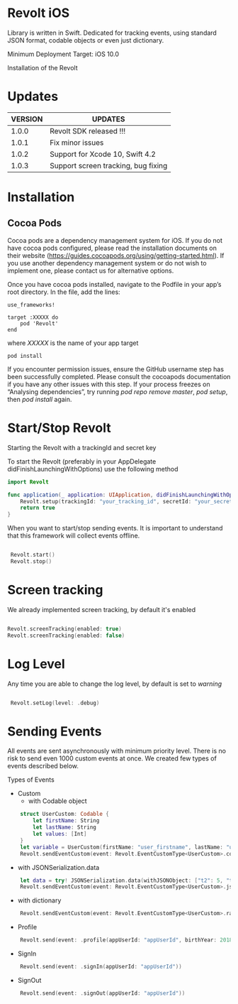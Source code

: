 # Revolt iOS 

Library is written in Swift. Dedicated for tracking events, using standard JSON format, codable objects or even just dictionary. 

Minimum Deployment Target: iOS 10.0

Installation of the Revolt
# Updates


| VERSION | UPDATES |
|---|---|
| 1.0.0 | Revolt SDK released !!!
| 1.0.1 | Fix minor issues
| 1.0.2 | Support for Xcode 10, Swift 4.2
| 1.0.3 | Support screen tracking, bug fixing


# Installation

## Cocoa Pods
Cocoa pods are a dependency management system for iOS. If you do not have cocoa pods configured, please read the installation documents on their website (https://guides.cocoapods.org/using/getting-started.html). If you use another dependency management system or do not wish to implement one, please contact us for alternative options.

Once you have cocoa pods installed, navigate to the Podfile in your app’s root directory. In the file, add the lines:

```
use_frameworks!

target :XXXXX do
    pod 'Revolt'
end
```

where *XXXXX* is the name of your app target

```
pod install
```

If you encounter permission issues, ensure the GitHub username step has been successfully completed. Please consult the cocoapods documentation if you have any other issues with this step. If your process freezes on “Analysing dependencies”, try running *pod repo remove master*, *pod setup*, then *pod install* again.

# Start/Stop Revolt
Starting the Revolt with a trackingId and secret key

To start the Revolt (preferably in your AppDelegate didFinishLaunchingWithOptions) use the following method

```swift
import Revolt

func application(_ application: UIApplication, didFinishLaunchingWithOptions launchOptions: [UIApplicationLaunchOptionsKey: Any]?) -> Bool {
    Revolt.setup(trackingId: "your_tracking_id", secretId: "your_secret_id", serviceAddress: "your_service_address")
    return true
}
```

When you want to start/stop sending events. It is important to understand that this framework will collect events offline.

```swift

 Revolt.start()
 Revolt.stop()

```

# Screen tracking

We already implemented screen tracking, by default it's enabled

```swift

Revolt.screenTracking(enabled: true)
Revolt.screenTracking(enabled: false)

```


# Log Level
Any time you are able to change the log level, by default is set to *warning*
```swift

 Revolt.setLog(level: .debug)
```

# Sending Events
All events are sent asynchronously with minimum priority level. There is no risk to send even 1000 custom events at once. 
We created few types of events described below.

Types of Events

* Custom 
    - with Codable object
```swift
    struct UserCustom: Codable {
        let firstName: String
        let lastName: String
        let values: [Int]
    }
    let variable = UserCustom(firstName: "user_firstname", lastName: "user_lastname", values: [0, 1])
    Revolt.sendEventCustom(event: Revolt.EventCustomType<UserCustom>.codable(object: variable), name: "user.custom")

```
   - with JSONSerialization.data
```swift
    let data = try! JSONSerialization.data(withJSONObject: ["t2": 5, "t3": 5.21], options: .prettyPrinted)
    Revolt.sendEventCustom(event: Revolt.EventCustomType<UserCustom>.json(data: data), name: "user.custom")

```
   - with  dictionary
```swift
    Revolt.sendEventCustom(event: Revolt.EventCustomType<UserCustom>.raw(dictionary: ["parameter1": 1, "parameter2": "value2"]), name: "user.custom")

```

* Profile

```swift
    Revolt.send(event: .profile(appUserId: "appUserId", birthYear: 2018, gender: .male, country: "Poland", city: "Krakow"))

```

* SignIn

```swift
    Revolt.send(event: .signIn(appUserId: "appUserId"))
```

* SignOut

```swift
    Revolt.send(event: .signOut(appUserId: "appUserId"))
```
